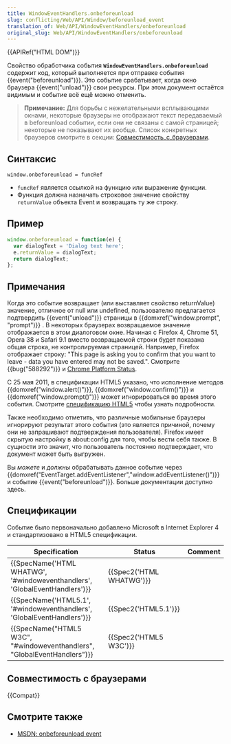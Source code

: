 ```yaml
---
title: WindowEventHandlers.onbeforeunload
slug: conflicting/Web/API/Window/beforeunload_event
translation_of: Web/API/WindowEventHandlers/onbeforeunload
original_slug: Web/API/WindowEventHandlers/onbeforeunload
---
```


{{APIRef("HTML DOM")}}

Свойство обработчика события **`WindowEventHandlers.onbeforeunload`** содержит код, который выполняется при отправке события {{event("beforeunload")}}. Это событие срабатывает, когда окно браузера {{event("unload")}} свои ресурсы. При этом документ остаётся видимым и событие всё ещё можно отменить.

> **Примечание:** Для борьбы с нежелательными всплывающими окнами, некоторые браузеры не отображают текст передаваемый в beforeunload событии, если они не связаны с самой страницей; некоторые не показывают их вообще. Список конкретных браузеров смотрите в секции: [Совместимость_с_браузерами](#совместимость_с_браузерами).

## Синтаксис

```
window.onbeforeunload = funcRef
```

- `funcRef` является ссылкой на функцию или выражение функции.
- Функция должна назначать строковое значение свойству `returnValue` объекта Event и возвращать ту же строку.

## Пример

```js
window.onbeforeunload = function(e) {
  var dialogText = 'Dialog text here';
  e.returnValue = dialogText;
  return dialogText;
};
```

## Примечания

Когда это событие возвращает (или выставляет свойство returnValue) значение, отличное от null или undefined, пользователю предлагается подтвердить {{event("unload")}} страницы в {{domxref("window.prompt", "prompt")}} . В некоторых браузерах возвращаемое значение отображается в этом диалоговом окне. Начиная с Firefox 4, Chrome 51, Opera 38 и Safari 9.1 вместо возвращаемой строки будет показана общая строка, не контролируемая страницей. Например, Firefox отображает строку: "This page is asking you to confirm that you want to leave - data you have entered may not be saved.". Смотрите {{bug("588292")}} и [Chrome Platform Status](https://www.chromestatus.com/feature/5349061406228480).

С 25 мая 2011, в спецификации HTML5 указано, что исполнение методов {{domxref("window.alert()")}}, {{domxref("window.confirm()")}} и {{domxref("window.prompt()")}} может игнорироваться во время этого события. Смотрите [спецификацию HTML5](http://www.w3.org/TR/html5/webappapis.html#user-prompts) чтобы узнать подробности.

Также необходимо отметить, что различные мобильные браузеры игнорируют результат этого события (это является причиной, почему они не запрашивают подтверждения пользователя). Firefox имеет скрытую настройку в about:config для того, чтобы вести себя также. В сущности это значит, что пользователь постоянно подтверждает, что документ может быть выгружен.

Вы _можете_ и _должны_ обрабатывать данное событие через {{domxref("EventTarget.addEventListener","window.addEventListener()")}} и событие {{event("beforeunload")}}. Больше документации доступно здесь.

## Спецификации

Событие было первоначально добавлено Microsoft в Internet Explorer 4 и стандартизовано в HTML5 спецификации.

| Specification                                                                                        | Status                           | Comment |
| ---------------------------------------------------------------------------------------------------- | -------------------------------- | ------- |
| {{SpecName('HTML WHATWG', '#windoweventhandlers', 'GlobalEventHandlers')}} | {{Spec2('HTML WHATWG')}} |         |
| {{SpecName('HTML5.1', '#windoweventhandlers', 'GlobalEventHandlers')}}         | {{Spec2('HTML5.1')}}     |         |
| {{SpecName("HTML5 W3C", "#windoweventhandlers", "GlobalEventHandlers")}}     | {{Spec2('HTML5 W3C')}}     |         |

## Совместимость с браузерами

{{Compat}}

## Смотрите также

- [MSDN: onbeforeunload event](<http://msdn.microsoft.com/en-us/library/ms536907(VS.85).aspx>)
